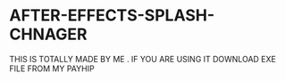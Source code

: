 # AFTER-EFFECTS-SPLASH-CHNAGER
THIS IS TOTALLY MADE BY ME . IF YOU ARE USING IT DOWNLOAD EXE FILE FROM MY PAYHIP
